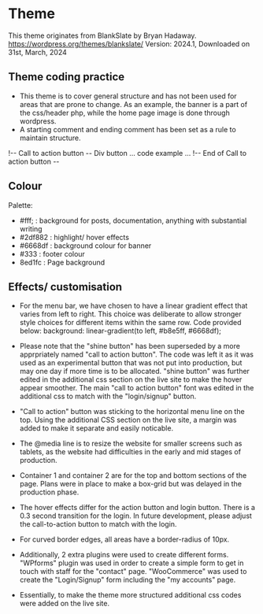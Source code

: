 # Theme
This theme originates from BlankSlate by Bryan Hadaway.
https://wordpress.org/themes/blankslate/ 
Version: 2024.1, 
Downloaded on 31st, March, 2024


## Theme coding practice
- This theme is to cover general structure and has not been used for areas that are prone to change. As an example, the banner is a part of the css/header php, while the home page image is done through wordpress. 
- A starting comment and ending comment has been set as a rule to maintain structure.

!-- Call to action button --
    Div button ...
        code example ...
!-- End of Call to action button --

## Colour 
Palette:
- #fff;    : background for posts, documentation, anything with substantial writing
- #2df882  : highlight/ hover effects
- #6668df  : background colour for banner
- #333     : footer colour
- 8ed1fc   : Page background


## Effects/ customisation
- For the menu bar, we have chosen to have a linear gradient effect that varies from 
  left to right. This choice was deliberate to allow stronger style choices for different items within the same row. Code provided below:
  background: linear-gradient(to left, #b8e5ff, #6668df);

- Please note that the "shine button" has been superseded by a more apprpriately named "call to action button". The code was left it as it was used as an experimental button that was not put into production, but may one day if more time is to be allocated. "shine button" was further edited in the additional css section on the live site to make the hover appear smoother. The main "call to action button" font was edited in the additional css to match with the "login/signup" button.

- "Call to action" button was sticking to the horizontal menu line on the top. Using the additional CSS section on the live site, a margin was added to make it separate and easily noticable.

- The @media line is to resize the website for smaller screens such as tablets, as the website had difficulties in the early and mid stages of production. 

- Container 1 and container 2 are for the top and bottom sections of the page. Plans were in place to make a box-grid but was delayed in the production phase. 

- The hover effects differ for the action button and login button. There is a 0.3 second transition for the login. In future development, please adjust the call-to-action button to match with the login. 

- For curved border edges, all areas have a border-radius of 10px. 

- Additionally, 2 extra plugins were used to create different forms. "WPforms" plugin was used in order to create a simple form to get in touch with staff for the "contact" page. "WooCommerce" was used to create the "Login/Signup" form including the "my accounts" page. 

- Essentially, to make the theme more structured additional css codes were added on the live site.


